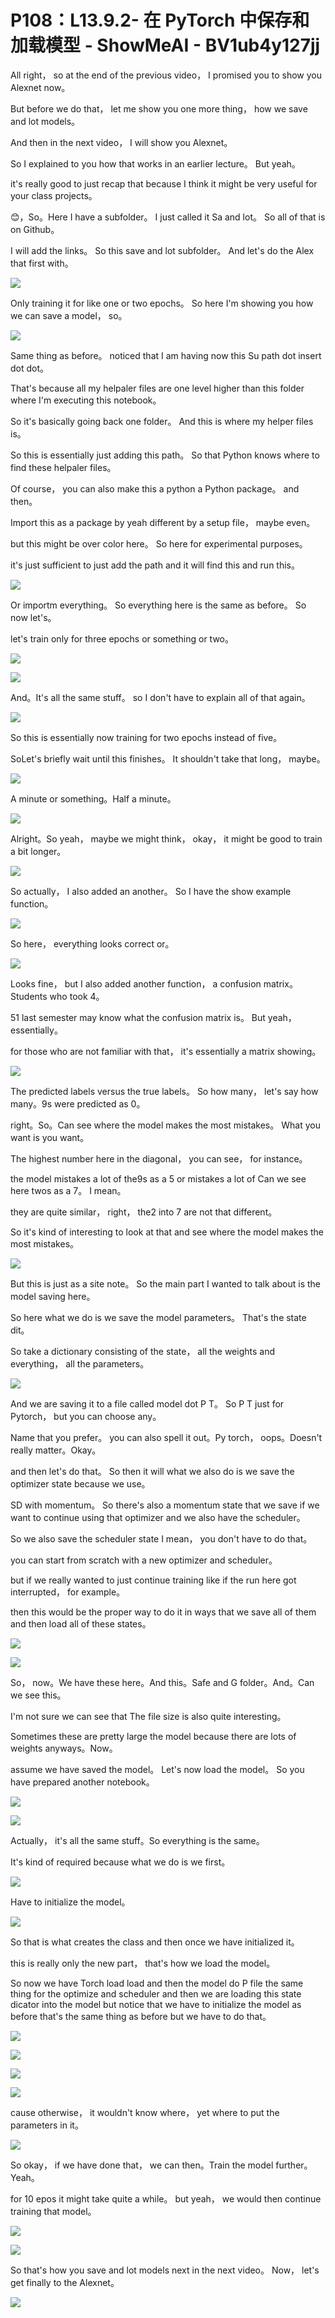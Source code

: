# P108：L13.9.2- 在 PyTorch 中保存和加载模型 - ShowMeAI - BV1ub4y127jj

All right， so at the end of the previous video， I promised you to show you Alexnet now。

 But before we do that， let me show you one more thing， how we save and lot models。

 And then in the next video， I will show you Alexnet。

 So I explained to you how that works in an earlier lecture。 But yeah。

 it's really good to just recap that because I think it might be very useful for your class projects。

😊，So。Here I have a subfolder。 I just called it Sa and lot。 So all of that is on Github。

 I will add the links。 So this save and lot subfolder。 And let's do the Alex that first with。



![](img/5a3e0422b6af2773919fc4e6fa067d70_1.png)

Only training it for like one or two epochs。 So here I'm showing you how we can save a model， so。



![](img/5a3e0422b6af2773919fc4e6fa067d70_3.png)

Same thing as before。 noticed that I am having now this Su path dot insert dot dot。

 That's because all my helpaler files are one level higher than this folder where I'm executing this notebook。

 So it's basically going back one folder。 And this is where my helper files is。

 So this is essentially just adding this path。 So that Python knows where to find these helpaler files。

 Of course， you can also make this a python a Python package。 and then。

Import this as a package by yeah different by a setup file， maybe even。

 but this might be over color here。 So here for experimental purposes。

 it's just sufficient to just add the path and it will find this and run this。



![](img/5a3e0422b6af2773919fc4e6fa067d70_5.png)

Or importm everything。 So everything here is the same as before。 So now let's。

 let's train only for three epochs or something or two。



![](img/5a3e0422b6af2773919fc4e6fa067d70_7.png)

![](img/5a3e0422b6af2773919fc4e6fa067d70_8.png)

And。It's all the same stuff。 so I don't have to explain all of that again。



![](img/5a3e0422b6af2773919fc4e6fa067d70_10.png)

So this is essentially now training for two epochs instead of five。

SoLet's briefly wait until this finishes。 It shouldn't take that long， maybe。



![](img/5a3e0422b6af2773919fc4e6fa067d70_12.png)

A minute or something。Half a minute。

![](img/5a3e0422b6af2773919fc4e6fa067d70_14.png)

Alright。So yeah， maybe we might think， okay， it might be good to train a bit longer。



![](img/5a3e0422b6af2773919fc4e6fa067d70_16.png)

So actually， I also added an another。 So I have the show example function。



![](img/5a3e0422b6af2773919fc4e6fa067d70_18.png)

So here， everything looks correct or。

![](img/5a3e0422b6af2773919fc4e6fa067d70_20.png)

Looks fine， but I also added another function， a confusion matrix。 Students who took 4。

51 last semester may know what the confusion matrix is。 But yeah， essentially。

 for those who are not familiar with that， it's essentially a matrix showing。



![](img/5a3e0422b6af2773919fc4e6fa067d70_22.png)

The predicted labels versus the true labels。 So how many， let's say how many。9s were predicted as 0。

 right。So。Can see where the model makes the most mistakes。 What you want is you want。

The highest number here in the diagonal， you can see， for instance。

 the model mistakes a lot of the9s as a 5 or mistakes a lot of Can we see here twos as a 7。 I mean。

 they are quite similar， right， the2 into 7 are not that different。

 So it's kind of interesting to look at that and see where the model makes the most mistakes。



![](img/5a3e0422b6af2773919fc4e6fa067d70_24.png)

But this is just as a site note。 So the main part I wanted to talk about is the model saving here。

 So here what we do is we save the model parameters。 That's the state dit。

 So take a dictionary consisting of the state， all the weights and everything， all the parameters。



![](img/5a3e0422b6af2773919fc4e6fa067d70_26.png)

And we are saving it to a file called model dot P T。 So P T just for Pytorch， but you can choose any。

Name that you prefer。 you can also spell it out。Py torch， oops。Doesn't really matter。Okay。

 and then let's do that。 So then it will what we also do is we save the optimizer state because we use。

SD with momentum。 So there's also a momentum state that we save if we want to continue using that optimizer and we also have the scheduler。

 So we also save the scheduler state I mean， you don't have to do that。

 you can start from scratch with a new optimizer and scheduler。

 but if we really wanted to just continue training like if the run here got interrupted， for example。

 then this would be the proper way to do it in ways that we save all of them and then load all of these states。



![](img/5a3e0422b6af2773919fc4e6fa067d70_28.png)

![](img/5a3e0422b6af2773919fc4e6fa067d70_29.png)

So， now。We have these here。And this。Safe and G folder。And。Can we see this。

 I'm not sure we can see that The file size is also quite interesting。

 Sometimes these are pretty large the model because there are lots of weights anyways。Now。

 assume we have saved the model。 Let's now load the model。 So you have prepared another notebook。



![](img/5a3e0422b6af2773919fc4e6fa067d70_31.png)

![](img/5a3e0422b6af2773919fc4e6fa067d70_32.png)

Actually， it's all the same stuff。So everything is the same。

 It's kind of required because what we do is we first。



![](img/5a3e0422b6af2773919fc4e6fa067d70_34.png)

Have to initialize the model。

![](img/5a3e0422b6af2773919fc4e6fa067d70_36.png)

So that is what creates the class and then once we have initialized it。

 this is really only the new part， that's how we load the model。

 So now we have Torch load load and then the model do P file the same thing for the optimize and scheduler and then we are loading this state dicator into the model but notice that we have to initialize the model as before that's the same thing as before but we have to do that。



![](img/5a3e0422b6af2773919fc4e6fa067d70_38.png)

![](img/5a3e0422b6af2773919fc4e6fa067d70_39.png)

![](img/5a3e0422b6af2773919fc4e6fa067d70_40.png)

![](img/5a3e0422b6af2773919fc4e6fa067d70_41.png)

cause otherwise， it wouldn't know where， yet where to put the parameters in it。



![](img/5a3e0422b6af2773919fc4e6fa067d70_43.png)

So okay， if we have done that， we can then。Train the model further。 Yeah。

 for 10 epos it might take quite a while。 but yeah， we would then continue training that model。



![](img/5a3e0422b6af2773919fc4e6fa067d70_45.png)

![](img/5a3e0422b6af2773919fc4e6fa067d70_46.png)

So that's how you save and lot models next in the next video。 Now， let's get finally to the Alexnet。



![](img/5a3e0422b6af2773919fc4e6fa067d70_48.png)